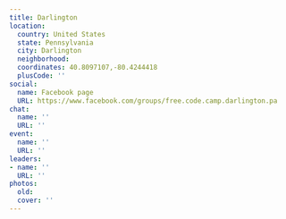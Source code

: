 ```yaml
---
title: Darlington
location:
  country: United States
  state: Pennsylvania
  city: Darlington
  neighborhood: 
  coordinates: 40.8097107,-80.4244418
  plusCode: ''
social:
  name: Facebook page
  URL: https://www.facebook.com/groups/free.code.camp.darlington.pa
chat:
  name: ''
  URL: ''
event:
  name: ''
  URL: ''
leaders:
- name: ''
  URL: ''
photos:
  old: 
  cover: ''
---
```

